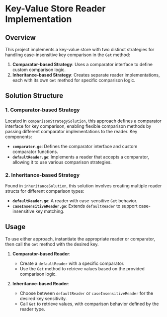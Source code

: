 # Key-Value Store Reader Implementation

## Overview
This project implements a key-value store with two distinct strategies for handling case-insensitive key comparison in the `Get` method:
1. **Comparator-based Strategy**: Uses a comparator interface to define custom comparison logic.
2. **Inheritance-based Strategy**: Creates separate reader implementations, each with its own `Get` method for specific comparison logic.

## Solution Structure

### 1. Comparator-based Strategy
Located in `comparisonStrategySolution`, this approach defines a comparator interface for key comparison, enabling flexible comparison methods by passing different comparator implementations to the reader. Key components:
- **`comparator.go`**: Defines the comparator interface and custom comparator functions.
- **`defaultReader.go`**: Implements a reader that accepts a comparator, allowing it to use various comparison strategies.

### 2. Inheritance-based Strategy
Found in `inheritanceSolution`, this solution involves creating multiple reader structs for different comparison types:
- **`defaultReader.go`**: A reader with case-sensitive `Get` behavior.
- **`caseInsensitiveReader.go`**: Extends `defaultReader` to support case-insensitive key matching.

## Usage
To use either approach, instantiate the appropriate reader or comparator, then call the `Get` method with the desired key.

1. **Comparator-based Reader**:
    - Create a `defaultReader` with a specific comparator.
    - Use the `Get` method to retrieve values based on the provided comparison logic.

2. **Inheritance-based Reader**:
    - Choose between `defaultReader` or `caseInsensitiveReader` for the desired key sensitivity.
    - Call `Get` to retrieve values, with comparison behavior defined by the reader type.
